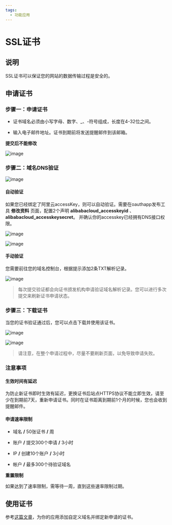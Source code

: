 ```yaml
---
tags:
  - 功能应用
---
```


# SSL证书

## 说明

SSL证书可以保证您的网站的数据传输过程是安全的。

## 申请证书

### 步骤一：申请证书

- 证书域名必须由小写字母、数字、_、-符号组成，长度在4-32位之间。

- 输入电子邮件地址。证书到期前将发送提醒邮件到该邮箱。

**提交后不能修改**

![image](https://docs.oauthapp.com/code_ssltool/1.png)


### 步骤二：域名DNS验证

![image](https://docs.oauthapp.com/code_ssltool/2.png)


#### 自动验证

如果您已经绑定了阿里云accessKey，则可以自动验证。需要在oauthapp发布工具 **修改资料** 页面，配置2个声明 **alibabacloud_accesskeyid** 、**alibabacloud_accesskeysecret**。 并确认你的accesskey已经拥有DNS接口权限。

![image](https://docs.oauthapp.com/code_ssltool/7.png)

![image](https://docs.oauthapp.com/code_ssltool/3.png)

#### 手动验证

您需要前往您的域名控制台，根据提示添加2条TXT解析记录。

![image](https://docs.oauthapp.com/code_ssltool/4.png)

> 每次提交验证都会向证书颁发机构申请验证域名解析记录。您可以进行多次提交来刷新证书申请状态。


### 步骤三：下载证书

当您的证书验证通过后，您可以点击下载并使用该证书。

![image](https://docs.oauthapp.com/code_ssltool/5.png)

![image](https://docs.oauthapp.com/code_ssltool/6.png)

> 请注意，在整个申请过程中，尽量不要刷新页面，以免导致申请失败。

### 注意事项

#### 生效时间有延迟

为防止新证书即时生效有延迟，更换证书后站点HTTPS协议不能立即生效，请至少在到期前7天，重新申请证书。同时在证书距离到期前1个月的时候，您也会收到提醒邮件。

#### 申请速率限制

- 域名 **/** 50张证书 **/** 周

- 账户 **/** 提交300个申请 **/** 3小时

- IP **/** 创建10个账户 **/** 3小时

- 帐户 **/** 最多300个待验证域名 

**重置限制**

如果达到了速率限制，需等待一周，直到这些速率限制过期。

## 使用证书

参考[这篇文章](https://docs.oauthapp.com/code_appdomain/)，为你的应用添加自定义域名并绑定新申请的证书。